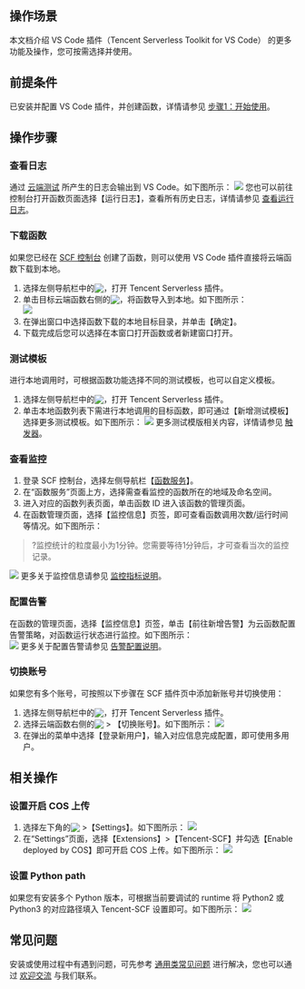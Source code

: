 ## 操作场景
本文档介绍 VS Code 插件（Tencent Serverless Toolkit for VS Code） 的更多功能及操作，您可按需选择并使用。

## 前提条件 
已安装并配置 VS Code 插件，并创建函数，详情请参见 [步骤1：开始使用](https://cloud.tencent.com/document/product/583/40444)。

## 操作步骤

### 查看日志
通过 [云端测试]() 所产生的日志会输出到 VS Code。如下图所示：
![](https://main.qcloudimg.com/raw/3b5672e8d181021b4ed7b57c93a563bc.png)
您也可以前往控制台打开函数页面选择【运行日志】，查看所有历史日志，详情请参见 [查看运行日志](https://cloud.tencent.com/document/product/583/36143)。

### 下载函数
如果您已经在 [SCF 控制台](https://console.cloud.tencent.com/scf/list) 创建了函数，则可以使用 VS Code 插件直接将云端函数下载到本地。 
1. 选择左侧导航栏中的<img src="https://main.qcloudimg.com/raw/0916687440e89c5b9a397537fe35ae42.png" style="margin:-3px 0;">，打开 Tencent Serverless 插件。
2. 单击目标云端函数右侧的<img src="https://main.qcloudimg.com/raw/3c72bf2180157adcd5bc66072e1d063f.png" style="margin:-3px 0;">，将函数导入到本地。如下图所示：   
![](https://main.qcloudimg.com/raw/48225ecf3d903c41d67c6cdbf071d09b.png)
3. 在弹出窗口中选择函数下载的本地目标目录，并单击【确定】。
4. 下载完成后您可以选择在本窗口打开函数或者新建窗口打开。


### 测试模板
进行本地调用时，可根据函数功能选择不同的测试模板，也可以自定义模板。
1. 选择左侧导航栏中的<img src="https://main.qcloudimg.com/raw/0916687440e89c5b9a397537fe35ae42.png" style="margin:-3px 0;">，打开 Tencent Serverless 插件。
2. 单击本地函数列表下需进行本地调用的目标函数，即可通过【新增测试模板】选择更多测试模板。如下图所示：
![](https://main.qcloudimg.com/raw/c2b7c5ed4cebcc1f488fdd2e2a4bb905.png)
更多测试模版相关内容，详情请参见 [触发器](https://cloud.tencent.com/document/product/583/9705)。

### 查看监控
1. 登录 SCF 控制台，选择左侧导航栏【[函数服务](https://console.cloud.tencent.com/scf/list)】。
2. 在“函数服务”页面上方，选择需查看监控的函数所在的地域及命名空间。
3. 进入对应的函数列表页面，单击函数 ID 进入该函数的管理页面。
3. 在函数管理页面，选择【监控信息】页签，即可查看函数调用次数/运行时间等情况。如下图所示：
>?监控统计的粒度最小为1分钟。您需要等待1分钟后，才可查看当次的监控记录。
>
![](https://main.qcloudimg.com/raw/acc4d768c7a23e424fd65e065b1c043f.png)
更多关于监控信息请参见 [监控指标说明](https://cloud.tencent.com/document/product/583/32686)。

### 配置告警
在函数的管理页面，选择【监控信息】页签，单击【前往新增告警】为云函数配置告警策略，对函数运行状态进行监控。如下图所示：  
![](https://main.qcloudimg.com/raw/6850e40bca71bfe7ca976004388294c8.png)
更多关于配置告警请参见 [告警配置说明](https://cloud.tencent.com/document/product/583/30133)。  


### 切换账号
如果您有多个账号，可按照以下步骤在 SCF 插件页中添加新账号并切换使用：
1. 选择左侧导航栏中的<img src="https://main.qcloudimg.com/raw/0916687440e89c5b9a397537fe35ae42.png" style="margin:-3px 0;">，打开 Tencent Serverless 插件。
2. 选择云端函数右侧的<img src="https://main.qcloudimg.com/raw/3b4bd1c00664f45065f8900e3d6e3984.png" style="margin:-3px 0;"> > 【切换账号】。如下图所示：
![](https://main.qcloudimg.com/raw/f2a93ff675883768ed326f7bd44353ee.png)
2. 在弹出的菜单中选择【登录新用户】，输入对应信息完成配置，即可使用多用户。

## 相关操作



### 设置开启 COS 上传[](id:openCOS)
1. 选择左下角的<img src="https://main.qcloudimg.com/raw/20fd46098cf037eb003dc41f1f913313.png" style="margin:-3px 0px;"/> >【Settings】。如下图所示：
![](https://main.qcloudimg.com/raw/e9e1f63819d29d86d8f9cae9cbb9e31a.png)
2. 在“Settings”页面，选择【Extensions】>【Tencent-SCF】并勾选【Enable deployed by COS】即可开启 COS 上传。如下图所示：
![](https://main.qcloudimg.com/raw/438d40222bd6fcc481c890c052bb6865.png)



### 设置 Python path[](id:pythonpath)
如果您有安装多个 Python 版本，可根据当前要调试的 runtime 将 Python2 或 Python3 的对应路径填入 Tencent-SCF 设置即可。如下图所示：
![](https://main.qcloudimg.com/raw/69e0a4b6652799c1c5069b977346b551.png)




## 常见问题
安装或使用过程中有遇到问题，可先参考 [通用类常见问题](https://cloud.tencent.com/document/product/583/9180) 进行解决，您也可以通过 [欢迎交流](https://cloud.tencent.com/document/product/583/40444#welcome) 与我们联系。
